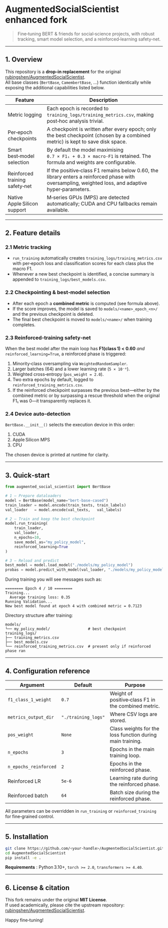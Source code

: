 # AugmentedSocialScientist enhanced fork

> Fine‑tuning BERT & friends for social‑science projects, with robust tracking, smart model selection, and a reinforced‑learning safety‑net.

---

## 1. Overview

This repository is a **drop‑in replacement** for the original [rubingshen/AugmentedSocialScientist](https://github.com/rubingshen/AugmentedSocialScientist).  
All base classes (`BertBase`, `CamembertBase`, …) function identically while exposing the additional capabilities listed below.

| Feature | Description |
|---------|-------------|
| Metric logging | Each epoch is recorded to `training_logs/training_metrics.csv`, making post‑hoc analysis trivial. |
| Per‑epoch checkpoints | A checkpoint is written after every epoch; only the best checkpoint (chosen by a combined metric) is kept to save disk space. |
| Smart best‑model selection | By default the model maximising `0.7 × F1₁ + 0.3 × macro‑F1` is retained. The formula and weights are configurable. |
| Reinforced training safety‑net | If the positive‑class F1 remains below 0.60, the library enters a reinforced phase with oversampling, weighted loss, and adaptive hyper‑parameters. |
| Native Apple Silicon support | M‑series GPUs (MPS) are detected automatically; CUDA and CPU fallbacks remain available. |

---

## 2. Feature details

### 2.1 Metric tracking

* `run_training` automatically creates `training_logs/training_metrics.csv` with per‑epoch loss and classification scores for each class plus the macro F1.
* Whenever a new best checkpoint is identified, a concise summary is appended to `training_logs/best_models.csv`.

### 2.2 Checkpointing & best‑model selection

* After each epoch a **combined metric** is computed (see formula above).
* If the score improves, the model is saved to `models/<name>_epoch_<n>/` and the previous checkpoint is deleted.
* The final best checkpoint is moved to `models/<name>/` when training completes.

### 2.3 Reinforced‑training safety‑net

When the best model after the main loop has **F1(class 1) < 0.60** *and* `reinforced_learning=True`, a reinforced phase is triggered:

1. Minority‑class oversampling via `WeightedRandomSampler`.
2. Larger batches (64) and a lower learning rate (`5 × 10⁻⁶`).
3. Weighted cross‑entropy (`pos_weight = 2.0`).
4. Two extra epochs by default, logged to `reinforced_training_metrics.csv`.
5. If the reinforced checkpoint surpasses the previous best—either by the combined metric or by surpassing a rescue threshold when the original F1₁ was 0—it transparently replaces it.

### 2.4 Device auto‑detection

`BertBase.__init__()` selects the execution device in this order:

1. CUDA
2. Apple Silicon MPS
3. CPU

The chosen device is printed at runtime for clarity.

---

## 3. Quick‑start

```python
from augmented_social_scientist import BertBase

# 1 – Prepare dataloaders
model = BertBase(model_name="bert-base-cased")
train_loader = model.encode(train_texts, train_labels)
val_loader   = model.encode(val_texts,   val_labels)

# 2 – Train and keep the best checkpoint
model.run_training(
    train_loader,
    val_loader,
    n_epochs=10,
    save_model_as="my_policy_model",
    reinforced_learning=True
)

# 3 – Reload and predict
best_model = model.load_model("./models/my_policy_model")
probas = model.predict_with_model(val_loader, "./models/my_policy_model")
```

During training you will see messages such as:

```
======== Epoch 4 / 10 ========
Training...
  Average training loss: 0.35
Running Validation...
New best model found at epoch 4 with combined metric = 0.7123
```

Directory structure after training:

```
models/
└── my_policy_model/                 # best checkpoint
training_logs/
├── training_metrics.csv
├── best_models.csv
└── reinforced_training_metrics.csv  # present only if reinforced phase ran
```

---

## 4. Configuration reference

| Argument | Default | Purpose |
|----------|---------|---------|
| `f1_class_1_weight` | `0.7` | Weight of positive‑class F1 in the combined metric. |
| `metrics_output_dir` | `"./training_logs"` | Where CSV logs are stored. |
| `pos_weight` | `None` | Class weights for the loss function during main training. |
| `n_epochs` | `3` | Epochs in the main training loop. |
| `n_epochs_reinforced` | `2` | Epochs in the reinforced phase. |
| Reinforced LR | `5e‑6` | Learning rate during the reinforced phase. |
| Reinforced batch | `64` | Batch size during the reinforced phase. |

All parameters can be overridden in `run_training` or `reinforced_training` for fine‑grained control.

---

## 5. Installation

```bash
git clone https://github.com/<your‑handle>/AugmentedSocialScientist.git
cd AugmentedSocialScientist
pip install -e .
```

**Requirements** : Python 3.10+, `torch >= 2.0`, `transformers >= 4.40`.

---

## 6. License & citation

This fork remains under the original **MIT License**.  
If used academically, please cite the upstream repository: [rubingshen/AugmentedSocialScientist](https://github.com/rubingshen/AugmentedSocialScientist).

Happy fine‑tuning!


